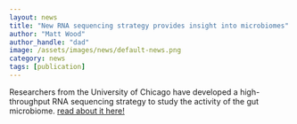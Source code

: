 ```yaml
---
layout: news
title: "New RNA sequencing strategy provides insight into microbiomes"
author: "Matt Wood"
author_handle: "dad"
image: /assets/images/news/default-news.png
category: news
tags: [publication]
---
```

Researchers from the University of Chicago have developed a high-throughput RNA sequencing strategy to study the activity of the gut microbiome. [read about it here!][1]

[JBC]: http://www.jbc.org
[1]: /papers/paper/cellular-sensing-by-phase-separation
[Haneul]: /team/haneul-yoo
[Cat]: /team/cat-triandafillou

